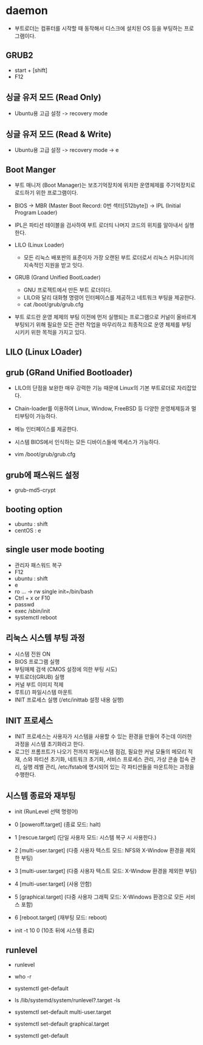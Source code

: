 # daemon

- 부트로더는 컴퓨터를 시작할 때 동작해서 디스크에 설치된 OS 등을 부팅하는 프로그램이다.

## GRUB2

- start + [shift]
- F12

## 싱글 유저 모드 (Read Only)

- Ubuntu용 고급 설정 -> recovery mode

## 싱글 유저 모드 (Read & Write)

- Ubuntu용 고급 설정 -> recovery mode -> e

## Boot Manger

- 부트 매니저 (Boot Manager)는 보조기억장치에 위치한 운영체제를 주기억장치로 로드하기 위한 프로그램이다.
- BIOS -> MBR (Master Boot Record: 0번 섹터[512byte]) -> IPL (Initial Program Loader)
- IPL은 파티션 테이블을 검사하여 부트 로더듸 나머지 코드의 위치를 알아내서 실행한다.

- LILO (Linux Loader)
  - 모든 리눅스 배포판의 표준이자 가장 오랜된 부트 로더로서 리눅스 커뮤니티의 지속적인 지원을 받고 잇다.
- GRUB (Grand Unified BootLoader)
  - GNU 프로젝트에서 만든 부트 로더이다.
  - LILO와 달리 대화형 명령어 인터페이스를 제공하고 네트워크 부팅을 제공한다.
  - cat /boot/grub/grub.cfg

- 부트 로드란 운영 체제의 부팅 이전에 먼저 실행되는 프로그램으로 커널이 올바르게 부팅되기 위해 필요한 모든 관련 작업을 마무리하고 최종적으로 운영 체제를 부팅 시키키 위한 목적을 가지고 있다.

## LILO (Linux LOader)

## grub (GRand Unified Bootloader)

- LILO의 단점을 보완한 매우 강력한 기능 때문에 Linux의 기본 부트로더로 자리잡았다.
- Chain-loader를 이용하여 Linux, Window, FreeBSD 등 다양한 운영체제등과 멀티부팅이 가능하다.
- 메뉴 인터페이스를 제공한다.
- 시스템 BIOS에서 인식하는 모든 디바이스들에 액세스가 가능하다.

- vim /boot/grub/grub.cfg

## grub에 패스워드 설정

- grub-md5-crypt

## booting option

- ubuntu : shift
- centOS : e

## single user mode booting

- 관리자 패스워드 복구
- F12
- ubuntu : shift
- e
- ro ... -> rw single init=/bin/bash
- Ctrl + x or F10
- passwd
- exec /sbin/init
- systemctl reboot

## 리눅스 시스템 부팅 과정

- 시스템 전원 ON
- BIOS 프로그램 실행
- 부팅매체 검색 (CMOS 설정에 의한 부팅 시도)
- 부트로더(GRUB) 실행
- 커널 부트 이미지 적제
- 루트(/) 파일시스템 마운트
- INIT 프로세스 실행 (/etc/inittab 설정 내용 실행)

## INIT 프로세스

- INIT 프로세스는 사용자가 시스템을 사용할 수 있는 환경을 만들어 주는데 이러한 과정을 시스템 초기화라고 한다.
- 로그인 프롬프트가 나오기 전까지 파일시스템 점검, 필요한 커널 모듈의 메모리 적재, 스와 파티션 초기화, 네트워크 초기화, 서비스 프로세스 관리, 가상 콘솔 접속 관리, 실행 레벨 관리, /etc/fstab에 명시되어 있는 각 파티션들을 마운트하는 과정을 수행한다.

## 시스템 종료와 재부팅

- init (RunLevel 선택 명령어)
- 0 [poweroff.target] (종료 모드: halt)
- 1 [rescue.target] (단일 사용자 모드: 시스템 복구 시 사용한다.)
- 2 [multi-user.target] (다중 사용자 텍스트 모드: NFS와 X-Window 환경을 제외한 부팅)
- 3 [multi-user.target] (다중 사용자 텍스트 모드: X-Window 환경을 제외한 부팅)
- 4 [multi-user.target] (사용 안함)
- 5 [graphical.target] (다중 사용자 그래픽 모드: X-Windows 환경으로 모든 서비스 포함)
- 6 [reboot.target] (재부팅 모드: reboot)

- init -t 10 0 (10초 뒤에 시스템 종료)

## runlevel

- runlevel
- who -r
- systemctl get-default
- ls /lib/systemd/system/runlevel?.target -ls

- systemctl set-default multi-user.target
- systemctl set-default graphical.target
- systemctl get-default
